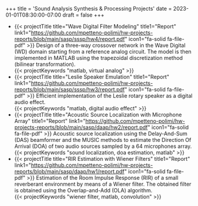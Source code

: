 +++
title = 'Sound Analysis Synthesis & Processing Projects'
date = 2023-01-01T08:30:00-07:00
draft = false
+++
- {{< projectTitle title="Wave Digital Filter Modeling"
title1="Report" link1="https://github.com/mpetteno-polimi/hw-projects-reports/blob/main/sasp/sssp/hw4/report.pdf" icon1="fa-solid fa-file-pdf" >}}
Design of a three-way crossover network in the Wave Digital (WD) domain starting from a reference analog circuit. The 
model is then implemented in MATLAB using the trapezoidal discretization method (bilinear transformation).<br/>{{< projectKeywords "matlab, virtual analog" >}}
- {{< projectTitle title="Leslie Speaker Emulation"
title1="Report" link1="https://github.com/mpetteno-polimi/hw-projects-reports/blob/main/sasp/sssp/hw3/report.pdf" icon1="fa-solid fa-file-pdf" >}}
  Efficient implementation of the Leslie rotary speaker as a digital audio effect.<br/>{{< projectKeywords "matlab, digital audio effect" >}}
- {{< projectTitle title="Acoustic Source Localization with Microphone Array"
title1="Report" link1="https://github.com/mpetteno-polimi/hw-projects-reports/blob/main/sasp/daap/hw2/report.pdf" icon1="fa-solid fa-file-pdf" >}}
Acoustic source localization using the Delay-And-Sum (DAS) beamformer and the MUSIC methods to estimate the Direction Of 
Arrival (DOA) of two audio sources sampled by a 64 microphones array.<br/>{{< projectKeywords "sound localization, doa estimation, matlab" >}}
- {{< projectTitle title="RIR Estimation with Wiener Filters"
  title1="Report" link1="https://github.com/mpetteno-polimi/hw-projects-reports/blob/main/sasp/daap/hw1/report.pdf" icon1="fa-solid fa-file-pdf" >}}
Estimation of the Room Impulse Response (RIR) of a small reverberant environment by means of a Wiener filter. The 
obtained filter is obtained using the Overlap-and-Add (OLA) algorithm.<br/>{{< projectKeywords "wiener filter, matlab, convolution" >}}